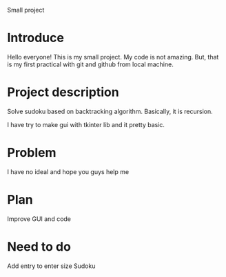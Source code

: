 Small project

# Introduce
Hello everyone! This is my small project. My code is not amazing. But, that is my first practical with git and github from local machine.

# Project description

Solve sudoku based on backtracking algorithm. Basically, it is recursion.

I have try to make gui with tkinter lib and it pretty basic.

# Problem

I have no ideal and hope you guys help me

# Plan

Improve GUI and code

# Need to do

Add entry to enter size Sudoku